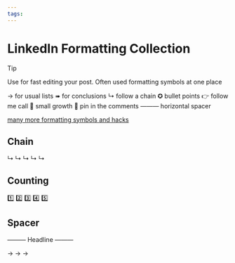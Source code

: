 ```yaml
---
tags: 
---
```

# LinkedIn Formatting Collection
> [!tip]
> Use for fast editing your post. Often used formatting symbols at one place 


→ for usual lists
➠ for conclusions
↳ follow a chain
✪ bullet points
👉 follow me call
🌱 small growth
📌 pin in the comments
——— horizontal spacer

[many more formatting symbols and hacks](https://www.linkedin-makeover.com/tools/symbols/)

## Chain

↳
↳
↳
↳
↳

## Counting
1️⃣
2️⃣
3️⃣
4️⃣
5️⃣

## Spacer

———
Headline
———

→ 
→ 
→ 